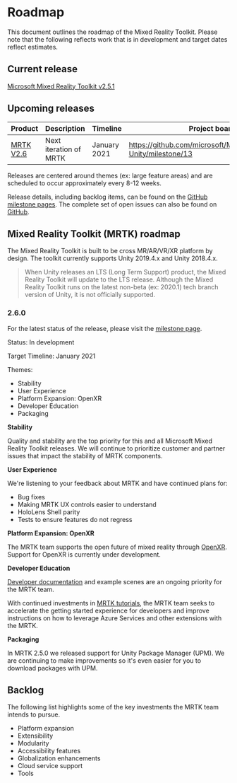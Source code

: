 # Roadmap

This document outlines the roadmap of the Mixed Reality Toolkit. Please note that the following reflects work that is in development and target dates reflect estimates.

## Current release

[Microsoft Mixed Reality Toolkit v2.5.1](https://github.com/Microsoft/MixedRealityToolkit-Unity/releases/tag/v2.5.1)

## Upcoming releases

| Product | Description | Timeline | Project board |
| --- | --- | --- | --- |
| [MRTK V2.6](#260) | Next iteration of MRTK | January 2021 | https://github.com/microsoft/MixedRealityToolkit-Unity/milestone/13 |

Releases are centered around themes (ex: large feature areas) and are scheduled to occur approximately every 8-12 weeks.

Release details, including backlog items, can be found on the [GitHub milestone pages](https://github.com/Microsoft/MixedRealityToolkit-Unity/milestones). The complete set of open issues can also be found on [GitHub](https://github.com/microsoft/MixedRealityToolkit-Unity/issues).

## Mixed Reality Toolkit (MRTK) roadmap

The Mixed Reality Toolkit is built to be cross MR/AR/VR/XR platform by design. The toolkit currently supports Unity 2019.4.x and Unity 2018.4.x.

> When Unity releases an LTS (Long Term Support) product, the Mixed Reality Toolkit will update to the LTS release. Although the Mixed Reality Toolkit runs on the latest non-beta (ex: 2020.1) tech branch version of Unity, it is not officially supported.

### 2.6.0

For the latest status of the release, please visit the [milestone page]( https://github.com/microsoft/MixedRealityToolkit-Unity/milestone/13).

Status: In development

Target Timeline: January 2021

Themes:

- Stability
- User Experience
- Platform Expansion: OpenXR
- Developer Education
- Packaging

**Stability**

Quality and stability are the top priority for this and all Microsoft Mixed Reality Toolkit releases. We will continue to prioritize customer and partner issues that impact the stability of MRTK components.

**User Experience**

We're listening to your feedback about MRTK and have continued plans for:
- Bug fixes
- Making MRTK UX controls easier to understand
- HoloLens Shell parity
- Tests to ensure features do not regress

**Platform Expansion: OpenXR**

The MRTK team supports the open future of mixed reality through [OpenXR](https://techcommunity.microsoft.com/t5/mixed-reality-blog/moving-forward-to-openxr/ba-p/1825672). Support for OpenXR is currently under development. 

**Developer Education**

[Developer documentation](https://microsoft.github.io/MixedRealityToolkit-Unity) and example scenes are an ongoing priority for the MRTK team. 

With continued investments in [MRTK tutorials](https://docs.microsoft.com/en-us/windows/mixed-reality/develop/unity/tutorials), the MRTK team seeks to accelerate the getting started experience for developers and improve instructions on how to leverage Azure Services and other extensions with the MRTK.

**Packaging**

In MRTK 2.5.0 we released support for Unity Package Manager (UPM). We are continuing to make improvements so it's even easier for you to download packages with UPM.


## Backlog

The following list highlights some of the key investments the MRTK team intends to pursue.

- Platform expansion
- Extensibility
- Modularity
- Accessibility features
- Globalization enhancements
- Cloud service support
- Tools
